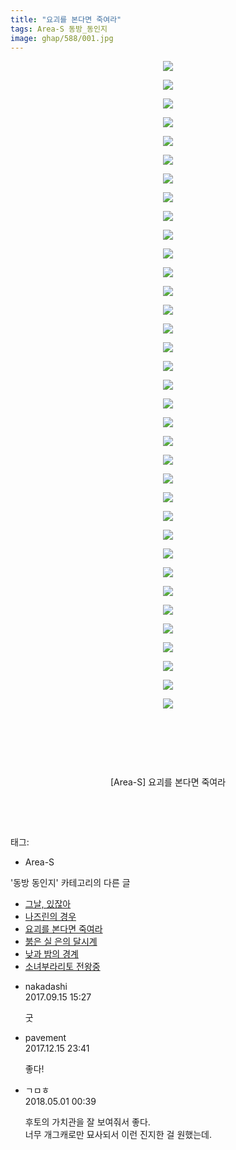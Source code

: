 ```yaml
---
title: "요괴를 본다면 죽여라"
tags: Area-S 동방_동인지
image: ghap/588/001.jpg
---
```

<div class="article">
<p style="text-align: center; clear: none; float: none;"><img src="{{ site.nasurl }}/ghap/588/001.jpg"/></p>
<p style="text-align: center; clear: none; float: none;"><img src="{{ site.nasurl }}/ghap/588/002.jpg"/></p>
<p style="text-align: center; clear: none; float: none;"><img src="{{ site.nasurl }}/ghap/588/003.jpg"/></p>
<p style="text-align: center; clear: none; float: none;"><img src="{{ site.nasurl }}/ghap/588/004.jpg"/></p>
<p style="text-align: center; clear: none; float: none;"><img src="{{ site.nasurl }}/ghap/588/005.jpg"/></p>
<p style="text-align: center; clear: none; float: none;"><img src="{{ site.nasurl }}/ghap/588/006.jpg"/></p>
<p style="text-align: center; clear: none; float: none;"><img src="{{ site.nasurl }}/ghap/588/007.jpg"/></p>
<p style="text-align: center; clear: none; float: none;"><img src="{{ site.nasurl }}/ghap/588/008.jpg"/></p>
<p style="text-align: center; clear: none; float: none;"><img src="{{ site.nasurl }}/ghap/588/009.jpg"/></p>
<p style="text-align: center; clear: none; float: none;"><img src="{{ site.nasurl }}/ghap/588/010.jpg"/></p>
<p style="text-align: center; clear: none; float: none;"><img src="{{ site.nasurl }}/ghap/588/011.jpg"/></p>
<p style="text-align: center; clear: none; float: none;"><img src="{{ site.nasurl }}/ghap/588/012.jpg"/></p>
<p style="text-align: center; clear: none; float: none;"><img src="{{ site.nasurl }}/ghap/588/013.jpg"/></p>
<p style="text-align: center; clear: none; float: none;"><img src="{{ site.nasurl }}/ghap/588/014.jpg"/></p>
<p style="text-align: center; clear: none; float: none;"><img src="{{ site.nasurl }}/ghap/588/015.jpg"/></p>
<p style="text-align: center; clear: none; float: none;"><img src="{{ site.nasurl }}/ghap/588/016.jpg"/></p>
<p style="text-align: center; clear: none; float: none;"><img src="{{ site.nasurl }}/ghap/588/017.jpg"/></p>
<p style="text-align: center; clear: none; float: none;"><img src="{{ site.nasurl }}/ghap/588/018.jpg"/></p>
<p style="text-align: center; clear: none; float: none;"><img src="{{ site.nasurl }}/ghap/588/019.jpg"/></p>
<p style="text-align: center; clear: none; float: none;"><img src="{{ site.nasurl }}/ghap/588/020.jpg"/></p>
<p style="text-align: center; clear: none; float: none;"><img src="{{ site.nasurl }}/ghap/588/021.jpg"/></p>
<p style="text-align: center; clear: none; float: none;"><img src="{{ site.nasurl }}/ghap/588/022.jpg"/></p>
<p style="text-align: center; clear: none; float: none;"><img src="{{ site.nasurl }}/ghap/588/023.jpg"/></p>
<p style="text-align: center; clear: none; float: none;"><img src="{{ site.nasurl }}/ghap/588/024.jpg"/></p>
<p style="text-align: center; clear: none; float: none;"><img src="{{ site.nasurl }}/ghap/588/025.jpg"/></p>
<p style="text-align: center; clear: none; float: none;"><img src="{{ site.nasurl }}/ghap/588/026.jpg"/></p>
<p style="text-align: center; clear: none; float: none;"><img src="{{ site.nasurl }}/ghap/588/027.jpg"/></p>
<p style="text-align: center; clear: none; float: none;"><img src="{{ site.nasurl }}/ghap/588/028.jpg"/></p>
<p style="text-align: center; clear: none; float: none;"><img src="{{ site.nasurl }}/ghap/588/029.jpg"/></p>
<p style="text-align: center; clear: none; float: none;"><img src="{{ site.nasurl }}/ghap/588/030.jpg"/></p>
<p style="text-align: center; clear: none; float: none;"><img src="{{ site.nasurl }}/ghap/588/031.jpg"/></p>
<p style="text-align: center; clear: none; float: none;"><img src="{{ site.nasurl }}/ghap/588/032.jpg"/></p>
<p style="text-align: center; clear: none; float: none;"><img src="{{ site.nasurl }}/ghap/588/033.jpg"/></p>
<p style="text-align: center; clear: none; float: none;"><img src="{{ site.nasurl }}/ghap/588/034.jpg"/></p>
<p style="text-align: center; clear: none; float: none;"><img src="{{ site.nasurl }}/ghap/588/035.jpg"/></p>
<p style="text-align: center;"><br/></p>
<p style="text-align: center;"><br/></p>
<p style="text-align: center;"><br/></p>
<p style="text-align: center;">[Area-S] 요괴를 본다면 죽여라<br/></p>
<p style="text-align: center;"><br/></p>
<p style="text-align: center;"><br/></p>
</div><div class="tagTrail">
<p>태그: </p>
<ul>
<li>Area-S</li>
</ul>
</div><div class="another">
<p>'동방 동인지' 카테고리의 다른 글</p>
<ul>
<li><a href="/2016-06-27-ghap_591">그날, 있잖아</a></li>
<li><a href="/2016-06-27-ghap_589">나즈린의 경우</a></li>
<li><a href="/2016-06-27-ghap_588">요괴를 본다면 죽여라</a></li>
<li><a href="/2016-06-27-ghap_587">붉은 실 은의 달시계</a></li>
<li><a href="/2016-06-27-ghap_585">낮과 밤의 경계</a></li>
<li><a href="/2016-06-27-ghap_584">소녀부라리토 전왕중</a></li>
</ul>
</div><div class="cb_module cb_fluid">
<div class="cb_wrt cb_profile">
<div class="comment">
<ul>
<li class="cb_thumb_off" id="comment15083610">
<div class="cb_comment_area">
<div class="cb_info_area">
<div class="cb_section">
<span class="cb_nick_name">nakadashi</span>
</div>
<div class="cb_section">
<span class="cb_date">2017.09.15 15:27 </span>
</div>
</div>
<div class="cb_dsc_comment">
<p class="cb_dsc">
											굿
										</p>
</div>
</div></li>
<li class="cb_thumb_off" id="comment15153017">
<div class="cb_comment_area">
<div class="cb_info_area">
<div class="cb_section">
<span class="cb_nick_name">pavement</span>
</div>
<div class="cb_section">
<span class="cb_date">2017.12.15 23:41 </span>
</div>
</div>
<div class="cb_dsc_comment">
<p class="cb_dsc">
											좋다!
										</p>
</div>
</div></li>
<li class="cb_thumb_off" id="comment15247620">
<div class="cb_comment_area">
<div class="cb_info_area">
<div class="cb_section">
<span class="cb_nick_name">ㄱㅁㅎ</span>
</div>
<div class="cb_section">
<span class="cb_date">2018.05.01 00:39 </span>
</div>
</div>
<div class="cb_dsc_comment">
<p class="cb_dsc">
											후토의 가치관을 잘 보여줘서 좋다.<br/>
너무 개그캐로만 묘사되서 이런 진지한 걸 원했는데.
										</p>
</div>
</div></li>
</ul>
</div>
</div><!-- commentList close -->
</div>